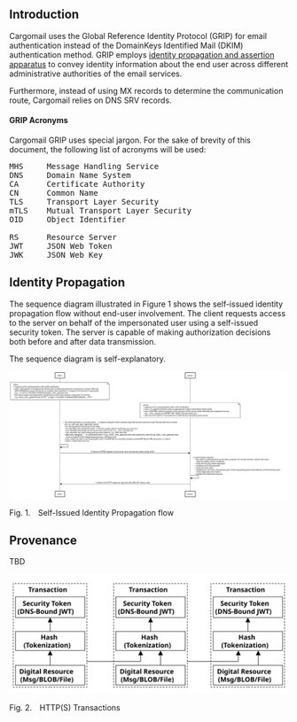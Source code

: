 ## Introduction

Cargomail uses the Global Reference Identity Protocol (GRIP) for email authentication instead of the DomainKeys Identified Mail (DKIM) authentication method. GRIP employs [identity propagation and assertion apparatus](https://github.com/cargomail-org/grip) to convey identity information about the end user across different administrative authorities of the email services.

Furthermore, instead of using MX records to determine the communication route, Cargomail relies on DNS SRV records.

#### GRIP Acronyms

Cargomail GRIP uses special jargon. For the sake of brevity of this document, the following list of acronyms will be used:
<pre>
MHS     Message Handling Service
DNS     Domain Name System
CA      Certificate Authority
CN      Common Name
TLS     Transport Layer Security
mTLS    Mutual Transport Layer Security
OID     Object Identifier

RS      Resource Server
JWT     JSON Web Token
JWK     JSON Web Key
</pre>

## Identity Propagation

The sequence diagram illustrated in Figure&nbsp;1 shows the self-issued identity propagation flow without end-user involvement. The client requests access to the server on behalf of the impersonated user using a self-issued security token. The server is capable of making authorization decisions both before and after data transmission. 

The sequence diagram is self-explanatory.

<div class="diagram">
    <img src=./self-issued_identity_propagation_flow.svg alt="Sequence Diagram">
</div>

<p class="figure">
Fig.&nbsp;1.&emsp;Self-Issued Identity Propagation flow
</p>

## Provenance

TBD

<div class="diagram">
    <img src=./provenance.svg alt="Transactions">
</div>

<p class="figure">
Fig.&nbsp;2.&emsp;HTTP(S) Transactions
</p>